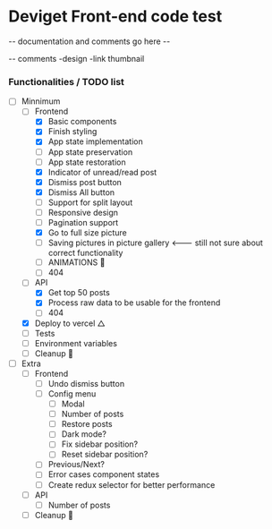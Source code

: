 # Deviget Front-end code test

-- documentation and comments go here --

-- comments
-design
-link thumbnail

### Functionalities / TODO list

* [ ] Minnimum
  * [ ] Frontend
    * [x] Basic components
    * [x] Finish styling
    * [x] App state implementation
    * [ ] App state preservation
    * [ ] App state restoration
    * [x] Indicator of unread/read post
    * [x] Dismiss post button
    * [x] Dismiss All button
    * [ ] Support for split layout
    * [ ] Responsive design
    * [ ] Pagination support
    * [x] Go to full size picture
    * [ ] Saving pictures in picture gallery <--- still not sure about correct functionality
    * [ ] ANIMATIONS 💫
    * [ ] 404
  * [ ] API
    * [x] Get top 50 posts
    * [x] Process raw data to be usable for the frontend
    * [ ] 404
  * [x] Deploy to vercel △
  * [ ] Tests
  * [ ] Environment variables
  * [ ] Cleanup 🧹

* [ ] Extra
  * [ ] Frontend
    * [ ] Undo dismiss button
    * [ ] Config menu
      * [ ] Modal
      * [ ] Number of posts
      * [ ] Restore posts
      * [ ] Dark mode?
      * [ ] Fix sidebar position?
      * [ ] Reset sidebar position?
    * [ ] Previous/Next?
    * [ ] Error cases component states
    * [ ] Create redux selector for better performance
  * [ ] API
    * [ ] Number of posts
  * [ ] Cleanup 🧹